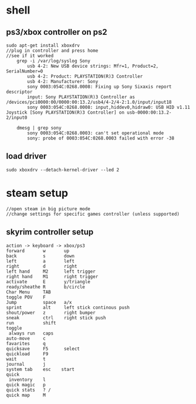 # shell
## ps3/xbox controller on ps2 
    sudo apt-get install xboxdrv
    //plug in controller and press home
    //see if it worked
        grep -i /var/log/syslog Sony
            usb 4-2: New USB device strings: Mfr=1, Product=2, SerialNumber=0
            usb 4-2: Product: PLAYSTATION(R)3 Controller
            usb 4-2: Manufacturer: Sony
            sony 0003:054C:0268.0008: Fixing up Sony Sixaxis report descriptor
            input: Sony PLAYSTATION(R)3 Controller as /devices/pci0000:00/0000:00:13.2/usb4/4-2/4-2:1.0/input/input18
            sony 0003:054C:0268.0008: input,hiddev0,hidraw0: USB HID v1.11 Joystick [Sony PLAYSTATION(R)3 Controller] on usb-0000:00:13.2-2/input0

        dmesg | grep sony
            sony 0003:054C:0268.0003: can't set operational mode
            sony: probe of 0003:054C:0268.0003 failed with error -38

## load driver
    sudo xboxdrv --detach-kernel-driver --led 2

# steam setup
    //open steam in big picture mode
    //change settings for specific games controller (unless supported)

## skyrim controller setup
    action -> keyboard -> xbox/ps3
    forward       w       up
    back          s       down
    left          a       left
    right         d       right
    left hand     M2      left trigger
    right hand    M1      right trigger
    activate      E       y/triangle
    ready/sheathe R       b/circle
    Char Menu     TAB
    toggle POV    F
    Jump          space   a/x   
    sprint        alt     left stick continous push  
    shout/power   z       right bumper
    sneak         ctrl    right stick push
    run           shift    
    toggle          
     always run   caps      
    auto-move     c
    favarites     q
    quicksave     F5      select
    quickload     F9
    wait          t
    journal       j
    system tab    esc    start
    quick 
     inventory    l 
    quick magic   p
    quick stats   ? /
    quick map     M
